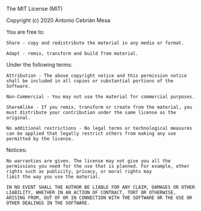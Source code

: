 The MIT License (MIT)

Copyright (c) 2020 Antonio Cebrián Mesa

You are free to:

    Share - copy and redistribute the material in any media or format.
    
    Adapt - remix, transform and build from material.

Under the following terms:

    Attribution - The above copyright notice and this permission notice shall be included in all copies or substantial portions of the Software.
    
    Non-Commercial - You may not use the material for commercial purposes.
    
    ShareAlike - If you remix, transform or create from the material, you must distribute your contribution under the same license as the original.
    
    No additional restrictions - No legal terms or technological measures can be applied that legally restrict others from making any use permitted by the license.

Notices:

    No warranties are given. The license may not give you all the permissions you need for the use that is planned. For example, other rights such as publicity, privacy, or moral rights may 
    limit the way you use the material.
    
    IN NO EVENT SHALL THE AUTHOR BE LIABLE FOR ANY CLAIM, DAMAGES OR OTHER LIABILITY, WHETHER IN AN ACTION OF CONTRACT, TORT OR OTHERWISE, ARISING FROM, OUT OF OR IN CONNECTION WITH THE SOFTWARE OR THE USE OR OTHER DEALINGS IN THE SOFTWARE.



